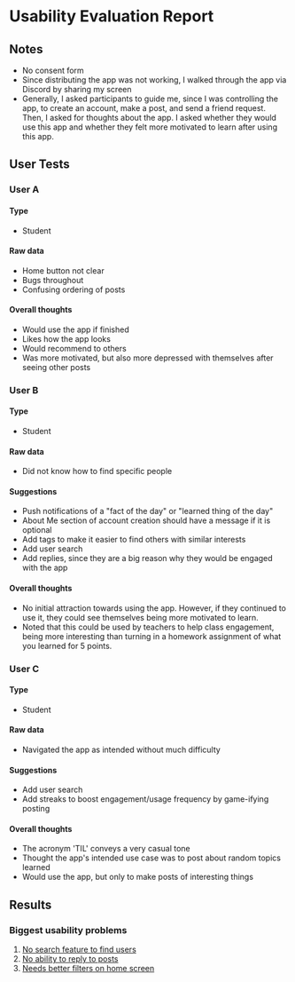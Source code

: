 # Usability Evaluation Report

## Notes

- No consent form
- Since distributing the app was not working, I walked through the app via Discord by sharing my screen
- Generally, I asked participants to guide me, since I was controlling the app, to create an account, make a post, and send a friend request. Then, I asked for thoughts about the app. I asked whether they would use this app and whether they felt more motivated to learn after using this app.

## User Tests

### User A

#### Type

- Student

#### Raw data

- Home button not clear
- Bugs throughout
- Confusing ordering of posts

#### Overall thoughts

- Would use the app if finished
- Likes how the app looks
- Would recommend to others
- Was more motivated, but also more depressed with themselves after seeing other posts

### User B

#### Type

- Student

#### Raw data

- Did not know how to find specific people

#### Suggestions

- Push notifications of a "fact of the day" or "learned thing of the day"
- About Me section of account creation should have a message if it is optional
- Add tags to make it easier to find others with similar interests
- Add user search
- Add replies, since they are a big reason why they would be engaged with the app

#### Overall thoughts

- No initial attraction towards using the app. However, if they continued to use it, they could see themselves being more motivated to learn.
- Noted that this could be used by teachers to help class engagement, being more interesting than turning in a homework assignment of what you learned for 5 points.

### User C

#### Type

- Student

#### Raw data

- Navigated the app as intended without much difficulty

#### Suggestions

- Add user search
- Add streaks to boost engagement/usage frequency by game-ifying posting

#### Overall thoughts

- The acronym 'TIL' conveys a very casual tone
- Thought the app's intended use case was to post about random topics learned
- Would use the app, but only to make posts of interesting things

## Results

### Biggest usability problems

1. [No search feature to find users](https://github.com/tilapp/til/issues/34)
2. [No ability to reply to posts](https://github.com/tilapp/til/issues/35)
3. [Needs better filters on home screen](https://github.com/tilapp/til/issues/36)